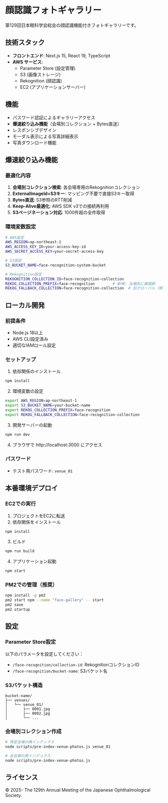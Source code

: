# 顔認識フォトギャラリー

第129回日本眼科学会総会の顔認識機能付きフォトギャラリーです。

## 技術スタック

- **フロントエンド**: Next.js 15, React 19, TypeScript
- **AWS サービス**: 
  - Parameter Store (設定管理)
  - S3 (画像ストレージ)
  - Rekognition (顔認識)
  - EC2 (アプリケーションサーバー)

## 機能

- パスワード認証によるギャラリーアクセス
- **爆速絞り込み機能**（会場別コレクション + Bytes直送）
- レスポンシブデザイン
- モーダル表示による写真詳細表示
- 写真ダウンロード機能

## 爆速絞り込み機能

### 最適化内容

1. **会場別コレクション検索**: 各会場専用のRekognitionコレクション
2. **ExternalImageId=S3キー**: マッピング不要で直接S3キー取得
3. **Bytes直送**: S3参照のRTT削減
4. **Keep-Alive最適化**: AWS SDK v3での接続再利用
5. **S3ページネーション対応**: 1000件超の全件取得

### 環境変数設定

```bash
# AWS設定
AWS_REGION=ap-northeast-1
AWS_ACCESS_KEY_ID=your-access-key-id
AWS_SECRET_ACCESS_KEY=your-secret-access-key

# S3設定
S3_BUCKET_NAME=face-recognition-system-bucket

# Rekognition設定
REKOGNITION_COLLECTION_ID=face-recognition-collection
REKOG_COLLECTION_PREFIX=face-recognition        # 新規: 会場別に接頭辞
REKOG_FALLBACK_COLLECTION=face-recognition-collection  # 旧グローバル（移行期間のみ）
```

## ローカル開発

### 前提条件

- Node.js 18以上
- AWS CLI設定済み
- 適切なIAMロール設定

### セットアップ

1. 依存関係のインストール
```bash
npm install
```

2. 環境変数の設定
```bash
export AWS_REGION=ap-northeast-1
export S3_BUCKET_NAME=your-bucket-name
export REKOG_COLLECTION_PREFIX=face-recognition
export REKOG_FALLBACK_COLLECTION=face-recognition-collection
```

3. 開発サーバーの起動
```bash
npm run dev
```

4. ブラウザで http://localhost:3000 にアクセス

### パスワード

- テスト用パスワード: `venue_01`

## 本番環境デプロイ

### EC2での実行

1. プロジェクトをEC2に転送
2. 依存関係をインストール
```bash
npm install
```

3. ビルド
```bash
npm run build
```

4. アプリケーション起動
```bash
npm start
```

### PM2での管理（推奨）

```bash
npm install -g pm2
pm2 start npm --name "face-gallery" -- start
pm2 save
pm2 startup
```

## 設定

### Parameter Store設定

以下のパラメータを設定してください：

- `/face-recognition/collection-id`: RekognitionコレクションID
- `/face-recognition/bucket-name`: S3バケット名

### S3バケット構造

```
bucket-name/
├── venues/
│   └── venue_01/
│       ├── 0001.jpg
│       ├── 0002.jpg
│       └── ...
```

### 会場別コレクション作成

```bash
# 特定会場の再インデックス
node scripts/pre-index-venue-photos.js venue_01

# 全会場の再インデックス
node scripts/pre-index-venue-photos.js
```

## ライセンス

© 2025- The 129th Annual Meeting of the Japanese Ophthalmological Society.